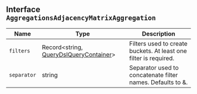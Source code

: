 ## Interface `AggregationsAdjacencyMatrixAggregation`

| Name | Type | Description |
| - | - | - |
| `filters` | Record<string, [QueryDslQueryContainer](./QueryDslQueryContainer.md)> | Filters used to create buckets. At least one filter is required. |
| `separator` | string | Separator used to concatenate filter names. Defaults to &. |
